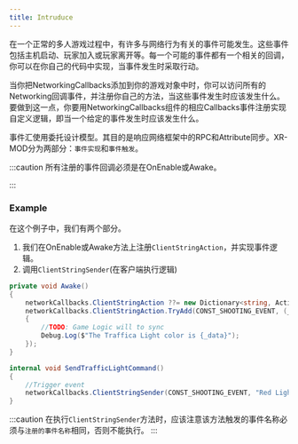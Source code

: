 ```yaml
---
title: Intruduce
---
```


在一个正常的多人游戏过程中，有许多与网络行为有关的事件可能发生。这些事件包括主机启动、玩家加入或玩家离开等。每一个可能的事件都有一个相关的回调，你可以在你自己的代码中实现，当事件发生时采取行动。

当你把NetworkingCallbacks添加到你的游戏对象中时，你可以访问所有的Networking回调事件，并注册你自己的方法，当这些事件发生时应该发生什么。要做到这一点，你要用NetworkingCallbacks组件的相应Callbacks事件注册实现自定义逻辑，即当一个给定的事件发生时应该发生什么。

事件汇使用委托设计模型。其目的是响应网络框架中的RPC和Attribute同步。XR-MOD分为两部分：`事件实现`和`事件触发`。


:::caution
所有注册的事件回调必须是在OnEnable或Awake。

:::

### Example

在这个例子中，我们有两个部分。

1. 我们在OnEnable或Awake方法上注册`ClientStringAction`，并实现事件逻辑。
2. 调用`ClientStringSender`(在客户端执行逻辑)

```cs title="Register event"
private void Awake()
{
    networkCallbacks.ClientStringAction ??= new Dictionary<string, Action<string, NetworkIdentity>>();
    networkCallbacks.ClientStringAction.TryAdd(CONST_SHOOTING_EVENT, (_data, _sender) =>
    {
        //TODO: Game Logic will to sync
        Debug.Log($"The Traffica Light color is {_data}");
    });
}
```

```cs title="Trigger event"
internal void SendTrafficLightCommand()
{
    //Trigger event
    networkCallbacks.ClientStringSender(CONST_SHOOTING_EVENT, "Red Light", this.NetworkIdentity);
}
```

:::caution
在执行`ClientStringSender`方法时，应该注意该方法触发的事件名称必须与`注册的事件名称`相同，否则不能执行。
:::
